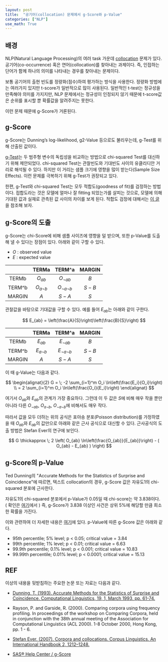 ```yaml
---
layout: post
title:  "공기어(collocation) 문제에서 g-Score와 p-Value"
categories: ["NLP"]
use_math: True
---
```


## 배경

NLP(Natural Language Processing)의 여러 task 가운데 [collocation](https://en.wikipedia.org/wiki/Collocation) 문제가 있다. 공기어(co-occurrence) 혹은 연어(collocation)를 찾아내는 과제이다. 즉, 인접하는 단어가 함께 하나의 의미를 나타내는 경우를 찾아내는 문제이다.

보통 공기어의 출현 빈도를 정량화(점수)하여 평가하는 방식을 사용한다. 정량화 방법에는 여러가지 있지만 t-score가 일반적으로 많이 사용된다. 일반적인 t-test는 정규성을 만족해야 의미를 가지지만, NLP 문제에서는 정규성이 인정되지 않기 때문에 t-score값은 순위를 표시할 뿐 확률값을 알려주지는 못한다.

이런 문제 때문에 g-Score가 거론된다.

## g-Score

g-Score는 Dunning’s log-likelihood, g2-Value 등으로도 불리우는데, g-Test를 위해 산출된 값이다.

[g-Test](https://en.wikipedia.org/wiki/G-test)는 두 범주형 변수의 독립성을 비교하는 방법으로 chi-squared Test를 대신하기 위해 제안되었다. chi-squared Test는 관찰빈도와 기대빈도 사이의 유클리디안 거리로 해석될 수 있다. 하지만 이 거리는 샘플 크기에 영향을 많이 받는다(Sample Size Effects). 이런 문제를 극복하기 위해 g-Test가 권장되고 있다.

한편, g-Test와 chi-squared Test는 모두 적합도(goodness of fit)를 검정하는 방법이다. 접합도라는 것은 모델에 얼마나 잘 fitting 되었는가를 살피는 것으로, 모델에 의해 기대된 값과 실재로 관측된 값 사이의 차이를 보게 된다. 적합도 검정에 대해서는 [이 글](http://blog.naver.com/leerider/220168446210)을 참조해 보자.

## g-Score의 도출

g-Score는 chi-Score에 비해 샘플 사이즈에 영향을 덜 받으며, 또한 p-Value를 도출해 낼 수 있다는 장점이 있다. 아래와 같이 구할 수 있다.

* $O$ : observed value
* $E$ : expected value

|        | TERMa | TERM^a | MARGIN  |
|:------:|:-----:|:------:|:--------:|
|  TERMb | $O_{ab}$ | $O_{\lnot a b}$  | $B$ |
| TERM^b | $O_{a \lnot b}$ | $O_{\lnot a \lnot b }$ | $S-B$ |
| MARGIN |   $A$   |  $S-A$   |  $S$  |

관찰값을 바탕으로 기대값을 구할 수 있다. 예를 들어 $E_{ab}$는 아래와 같이 구한다.

$$
E_{ab} = \left(\frac{A}{S}\right)\left(\frac{B}{S}\right)
$$

|        | TERMa | TERM^a | MARGIN  |
|:------:|:-----:|:------:|:--------:|
|  TERMb | $E_{ab}$ | $E_{\lnot a b}$  | $B$ |
| TERM^b |  $E_{a \lnot b}$  |   $E_{\lnot a \lnot b}$  | $S-B$ |
| MARGIN |   $A$   |  $S-A$   |  $S$  |

이 때 g-Value는 다음과 같다.

$$
\begin{alignat}{2}
G  =  \; -2 \sum_{i=1}^m O_i \ln\left(\frac{E_i}{O_i}\right) \\
   =      2 \sum_{i=1}^m O_i \ln\left(\frac{O_i}{E_i}\right)
\end{alignat}
$$

여기서 $O_{ab}$와 $E_{ab}$의 관계가 가장 중요하다. 그런데 이 두 값은 $S$에 비해 매우 작을 뿐만 아니라 다른 $O_{\lnot a b}$, $O_{a \lnot b}$, $O_{\lnot a \lnot b }$에 비해서도 매우 작다.

따라서 값을 모두 더하는 위의 공식은 포아송 분포(Poisson distribution)를 가정하였을 때 $O_{ab}$와 $E_{ab}$의 값만으로 아래와 같은 근사 공식으로 대신할 수 있다. 근사공식의 도출 방법은 Stefan Ever의 연구에 보인다.

$$
G  \thickapprox  \; 2 \left( O_{ab} \ln\left(\frac{O_{ab}}{E_{ab}}\right) - ( O_{ab} - E_{ab} ) \right)
$$

## g-Score의 p-Value

Ted Dunning의 "Accurate Methods for the Statistics of Surprise and Coincidence"에 따르면, 텍스트 collocation의 경우, g-Score 값은 자유도1의 chi-squared 분포에 근사한다.

자유도1의 chi-squared 분포에서 p-Value가 0.05일 때 chi-score는 약 3.838이다. ( 확인은 [여기](http://www.statdistributions.com/chisquare?p=0.05&df=1)에서 ) 즉, g-Score가 3.838 이상인 사건은 상위 5%에 해당할 만큼 희소한 확률을 가진다.

이와 관련하여 더 자세한 내용은 [여기](http://ucrel.lancs.ac.uk/llwizard.html)에 있다. p-Value에 따른 g-Score 값은 아래와 같다.

* 95th percentile; 5% level; p < 0.05; critical value = 3.84
* 99th percentile; 1% level; p < 0.01; critical value = 6.63
* 99.9th percentile; 0.1% level; p < 0.001; critical value = 10.83
* 99.99th percentile; 0.01% level; p < 0.0001; critical value = 15.13

## REF

이상의 내용을 뒷받침하는 주요한 논문 또는 자료는 다음과 같다.

* [Dunning, T. (1993). Accurate Methods for the Statistics of Surprise and Coincidence. Computational Linguistics, 19, 1, March 1993, pp. 61-74.](https://www.aclweb.org/anthology/J93-1003/)

* Rayson, P. and Garside, R. (2000). Comparing corpora using frequency profiling. In proceedings of the workshop on Comparing Corpora, held in conjunction with the 38th annual meeting of the Association for Computational Linguistics (ACL 2000). 1-8 October 2000, Hong Kong, pp. 1 - 6.

* [Stefan Ever. (2007). Corpora and collocations. Corpus Linguistics. An International Handbook 2, 1212–1248.](http://www.stefan-evert.de/PUB/Evert2007HSK_extended_manuscript.pdf)

* [SAS® Help Center / g-Score](https://documentation.sas.com/doc/en/tmhpprcref/15.2/tmhpprcref_hpboolrule_details06.htm)
